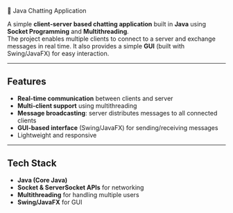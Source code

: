 💬 Java Chatting Application

A simple **client-server based chatting application** built in **Java** using **Socket Programming** and **Multithreading**.  
The project enables multiple clients to connect to a server and exchange messages in real time. It also provides a simple **GUI** (built with Swing/JavaFX) for easy interaction.  

---

##  Features
-  **Real-time communication** between clients and server  
-  **Multi-client support** using multithreading  
-  **Message broadcasting**: server distributes messages to all connected clients  
-  **GUI-based interface** (Swing/JavaFX) for sending/receiving messages  
-  Lightweight and responsive  

---

##  Tech Stack
- **Java (Core Java)**  
- **Socket & ServerSocket APIs** for networking  
- **Multithreading** for handling multiple users  
- **Swing/JavaFX** for GUI  
